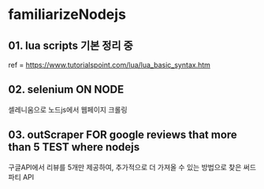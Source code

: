# familiarizeNodejs

## 01. lua scripts 기본 정리 중

ref = https://www.tutorialspoint.com/lua/lua_basic_syntax.htm

## 02. selenium ON NODE

셀레니움으로 노드js에서 웹페이지 크롤링

## 03. outScraper FOR google reviews that more than 5 TEST where nodejs

구글API에서 리뷰를 5개만 제공하여, 추가적으로 더 가져올 수 있는 방법으로 찾은 써드파티 API
